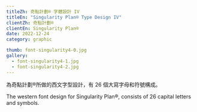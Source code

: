 ```yaml
---
titleZh: 奇點計劃® 字體設計 IV
titleEn: "Singularity Plan® Type Design IV"
clientZh: 奇點計劃®
clientEn: Singularity Plan®
date: 2022-12-24
category: graphic

thumb: font-singularity4-0.jpg
gallery:
  - font-singularity4-1.jpg
  - font-singularity4-2.jpg
---
```


為奇點計劃®所做的西文字型設計，有 26 個大寫字母和符號構成。


<!-- lang -->

The western font design for Singularity Plan®, consists of 26 capital letters and symbols.